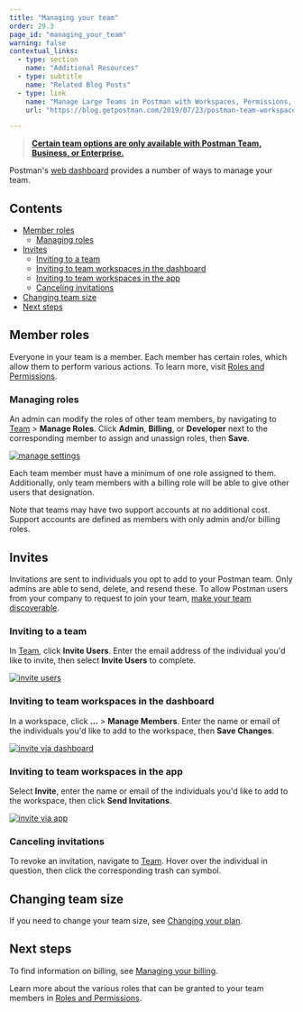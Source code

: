 ```yaml
---
title: "Managing your team"
order: 29.3
page_id: "managing_your_team"
warning: false
contextual_links:
  - type: section
    name: "Additional Resources"
  - type: subtitle
    name: "Related Blog Posts"
  - type: link
    name: "Manage Large Teams in Postman with Workspaces, Permissions, and Version Control"
    url: "https://blog.getpostman.com/2019/07/23/postman-team-workspaces-and-permissions/"

---
```


> __[Certain team options are only available with Postman Team, Business, or Enterprise.](https://www.getpostman.com/pricing)__

Postman's [web dashboard](https://app.getpostman.com/dashboard/teams) provides a number of ways to manage your team.

## Contents

* [Member roles](#member-roles)
    * [Managing roles](#managing-roles)
* [Invites](#invites)
    * [Inviting to a team](#inviting-to-a-team)
    * [Inviting to team workspaces in the dashboard](#inviting-to-team-workspaces-in-the-dashboard)
    * [Inviting to team workspaces in the app](#inviting-to-team-workspaces-in-the-app)
    * [Canceling invitations](#canceling-invitations)
* [Changing team size](#changing-team-size)
* [Next steps](#next-steps)

## Member roles

Everyone in your team is a member. Each member has certain roles, which allow them to perform various actions. To learn more, visit [Roles and Permissions](/docs/postman-pro/managing-pro/roles-and-permissions/).

### Managing roles

An admin can modify the roles of other team members, by navigating to [Team](https://go.postman.co/team) > **Manage Roles**. Click **Admin**, **Billing**, or **Developer** next to the corresponding member to assign and unassign roles, then **Save**.

  [![manage settings](https://assets.postman.com/postman-docs/Screen_Shot_2019-11-12_at_12_50_38_PM.png)](https://assets.postman.com/postman-docs/Screen_Shot_2019-11-12_at_12_50_38_PM.png)

Each team member must have a minimum of one role assigned to them. Additionally, only team members with a billing role will be able to give other users that designation.

Note that teams may have two support accounts at no additional cost. Support accounts are defined as members with only admin and/or billing roles.

## Invites

Invitations are sent to individuals you opt to add to your Postman team. Only admins are able to send, delete, and resend these. To allow Postman users from your company to request to join your team, [make your team discoverable](/docs/postman/launching-postman/collaboration/#team-discovery).

### Inviting to a team

In [Team](https://go.postman.co/team), click **Invite Users**. Enter the email address of the individual you'd like to invite, then select **Invite Users** to complete.

[![invite users](https://assets.postman.com/postman-docs/Screen%20Shot%202019-11-12%20at%201.18.07%20PM.png)](https://assets.postman.com/postman-docs/Screen%20Shot%202019-11-12%20at%201.18.07%20PM.png)

### Inviting to team workspaces in the dashboard

In a workspace, click **...** > **Manage Members**. Enter the name or email of the individuals you'd like to add to the workspace, then **Save Changes**.

[![invite via dashboard](https://assets.postman.com/postman-docs/Screen_Shot_2019-11-12_at_1_50_11_PM.png)](https://assets.postman.com/postman-docs/Screen_Shot_2019-11-12_at_1_50_11_PM.png)

### Inviting to team workspaces in the app

Select **Invite**, enter the name or email of the individuals you'd like to add to the workspace, then click **Send Invitations**.

 [![invite via app](https://assets.postman.com/postman-docs/Screen%20Shot%202019-11-12%20at%202.00.10%20PM.png)](https://assets.postman.com/postman-docs/Screen%20Shot%202019-11-12%20at%202.00.10%20PM.png)

### Canceling invitations

To revoke an invitation, navigate to [Team](https://go.postman.co/team). Hover over the individual in question, then click the corresponding trash can symbol.

## Changing team size

If you need to change your team size, see [Changing your plan](/docs/postman-pro/managing-pro/changing-your-plan/).

## Next steps

To find information on billing, see [Managing your billing](/docs/postman-pro/managing-pro/managing-your-billing/).

Learn more about the various roles that can be granted to your team members in [Roles and Permissions](/docs/postman-pro/managing-pro/roles-and-permissions/).
